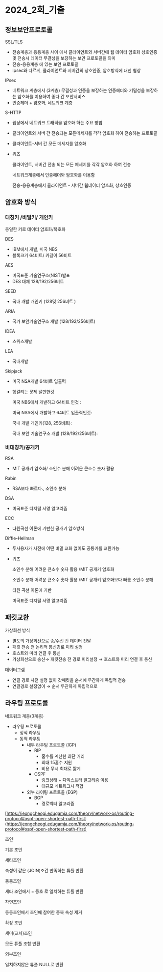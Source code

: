 # 2024_2회_기출

## 정보보안프로토콜

SSL/TLS

- 전송계층과 응용계층 사이 에서 클라이언트와 서버간에 웹 데이터 암호화 상호인증 및 전송시 데이터 무결성을 보장하는 보안 프로토콜을 의미
- 전송-응용계층 에 있는 보안 프로토콜
- Ipsec와 다르게, 클라이언트와 서버간의 상호인증, 암호방식에 대한 협상

IPsec

- 네트워크 계층에서 (3계층) 무결성과 인증을 보장하는 인증헤더와 기밀성을 보장하는 암호화를 이용하여 종다 간 보안서비스
- 인증헤더 + 암호화, 네트워크 계층

S-HTTP

- 웹상에서 네트워크 트래픽을 암호화 하는 주요 방법
- 클라이언트와 서버 간 전송되는 모든메세지를 각각 암호화 하여 전송하는 프로토콜
- 클라이언트-서버 간 모든 메세지를 암호화

- 퀴즈
    
    클라이언트, 서버간 전송 되는 모든 메세지를 각각 암호화 하여 전송 
    
    네트워크계층에서 인증헤더와 암호화를 이용함
    
    전송-응용계층에서 클라이언트 - 서버간 웹데이터 암호화, 상호인증
    

## 암호화 방식

### 대칭키 /비밀키/ 개인키

동일한 키로 데이터 암호화/복호화 

DES 

- IBM에서 개발, 미국 NBS
- 블록크기 64비트/ 키길이 56비트

AES

- 미국표준 기술연구소(NIST)발표
- DES 대체 128/192/256비트

SEED

- 국내 개발 개인키 (128및 256비트 )

ARIA

- 국가 보안기술연구소 개발 (128/192/256비트)

IDEA

- 스위스개발

LEA

- 국내개발

Skipjack

- 미국 NSA개발 64비트 입출력

- 헷갈리는 문제 낼만한것
    
    미국 NBS에서 개발하고 64비트 인것 :
    
    미국 NSA에서 개발하고 64비트 입출력인것:
    
    국내 개발 개인키(128, 256비트):
    
    국내 보안 기술연구소 개발 (128/192/256비트):
    

### 비대칭키/공개키

RSA 

- MIT 공개키 암호화/ 소인수 분해 어려운 큰소수 숫자 활용

Rabin

- RSA보다 빠르다., 소인수 분해

DSA

- 미국표준 디지털 서명 알고리즘

ECC

- 타원곡선 이론에 기반한 공개키 암호방식

Diffle-Hellman

- 두사용자가 사전에 어떤 비밀 교화 없이도 공통키를 교환가능

- 퀴즈
    
    소인수 분해 어려운 큰소수 숫자 활용 /MIT 공개키 암호화
    
    소인수 분해 어려운 큰소수 숫자 활용 /MIT 공개키 암호화보다 빠름 소인수 분해 
    
    타원 곡선 이론에 기반
    
    미국표준 디지털 서명 알고리즘 
    

## 패킷교환

가상회선 방식

- 별도의 가상회선으로 송/수신 간 데이터 전달
- 패킷 전송 전 논리적 통신경로 미리 설정
- 호스트와 미리 연결 후 통신
- 가상회선으로 송신→ 패킷전송 전 경로 미리설정 → 호스트와 미리 연결 후 통신

데이터그램 

- 연결 경로 사전 설정 없이 갓패킷을 순서에 무간하게 독립적 전송
- 연결경로 설정없이 → 순서 무관하게 독립적으로

## 라우팅 프로토콜

네트워크 계층(3계층) 

- 라우팅 프로토콜
    - 정적 라우팅
    - 동적 라우팅
        - 내부 라우팅 프로토콜 (IGP)
            - RIP
                - 홉수를 계산한 최단 거리
                - 최대 15홉수 지원
                - 비용 무시 최대로 짧게
            - OSPF
                - 링크상태 + 다익스트라 알고리즘 이용
                - 대규모 네트워크시 적합
        - 외부 라이팅 프로토콜 (EGP)
            - BGP
                - 경로벡터 알고리즘

[https://jeongcheogi.edugamja.com/theory/network-os/routing-protocol#ospf-open-shortest-path-first](https://jeongcheogi.edugamja.com/theory/network-os/routing-protocol#ospf-open-shortest-path-first)

조인 

기본 조인

세타조인

속성이 같은 (JOIN)조건 만족하는 튜플 반환

동등조인

세타 조인에서 = 등호 로 일치하는 튜플 반환

자연조인

동등조인에서  조인에 참여한 중복 속성 제거 

확장 조인

세미(교차)조인

모든 튜플 조합 반환

외부조인

일치하지않은 튜플 NULL로 반환